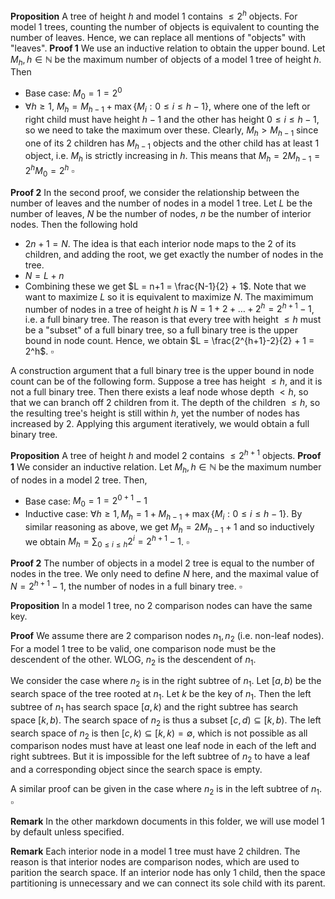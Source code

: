 **Proposition** A tree of height $h$ and model 1 contains $\leq 2^h$ objects.
For model 1 trees, counting the number of objects is equivalent to counting the number of leaves. Hence, we can replace all mentions of "objects" with "leaves".
**Proof 1** We use an inductive relation to obtain the upper bound. Let $M_h, h\in \mathbb{N}$ be the maximum number of objects of a model 1 tree of height $h$. Then
- Base case: $M_0 = 1 = 2^0$
- $\forall h\geq 1$, $M_h = M_{h-1} + \max\{M_i : 0\leq i\leq h-1\}$, where one of the left or right child must have height $h-1$ and the other has height $0\leq i\leq h-1$, so we need to take the maximum over these. Clearly, $M_h > M_{h-1}$ since one of its 2 children has $M_{h-1}$ objects and the other child has at least 1 object, i.e. $M_h$ is strictly increasing in $h$.
  This means that $M_h = 2M_{h-1} = 2^hM_0 = 2^h$
$\square$

**Proof 2** In the second proof, we consider the relationship between the number of leaves and the number of nodes in a model 1 tree. Let $L$ be the number of leaves, $N$ be the number of nodes, $n$ be the number of interior nodes. Then the following hold
- $2n + 1 = N$. The idea is that each interior node maps to the 2 of its children, and adding the root, we get exactly the number of nodes in the tree.
- $N = L + n$
- Combining these we get $L = n+1 = \frac{N-1}{2} + 1$. Note that we want to maximize $L$ so it is equivalent to maximize $N$. The maximimum number of nodes in a tree of height $h$ is $N=1 + 2 + \dots + 2^h = 2^{h+1} - 1$, i.e. a full binary tree. The reason is that every tree with height $\leq h$ must be a "subset" of a full binary tree, so a full binary tree is the upper bound in node count.
  Hence, we obtain $L = \frac{2^{h+1}-2}{2} + 1 = 2^h$. $\square$

A construction argument that a full binary tree is the upper bound in node count can be of the following form. Suppose a tree has height $\leq h$, and it is not a full binary tree. Then there exists a leaf node whose depth $<h$, so that we can branch off 2 children from it. The depth of the children $\leq h$, so the resulting tree's height is still within $h$, yet the number of nodes has increased by $2$. Applying this argument iteratively, we would obtain a full binary tree.

**Proposition** A tree of height $h$ and model 2 contains $\leq 2^{h+1}$ objects.
**Proof 1** We consider an inductive relation. Let $M_h, h\in \mathbb{N}$ be the maximum number of nodes in a model 2 tree. Then,
- Base case: $M_0 = 1 = 2^{0+1}-1$
- Inductive case: $\forall h\geq 1, M_h = 1 + M_{h-1} + \max\{M_i : 0\leq i\leq h-1\}$. By similar reasoning as above, we get $M_h = 2M_{h-1} + 1$ and so inductively we obtain $M_h = \sum_{0\leq i\leq h}2^i = 2^{h+1}-1$. $\square$

**Proof 2** The number of objects in a model 2 tree is equal to the number of nodes in the tree. We only need to define $N$ here, and the maximal value of $N = 2^{h+1} - 1$, the number of nodes in a full binary tree. $\square$

**Proposition** In a model 1 tree, no 2 comparison nodes can have the same key.

**Proof** We assume there are 2 comparison nodes $n_1, n_2$ (i.e. non-leaf nodes). For a model 1 tree to be valid, one comparison node must be the descendent of the other. WLOG, $n_2$ is the descendent of $n_1$.

We consider the case where $n_2$ is in the right subtree of $n_1$.
Let $[a, b)$ be the search space of the tree rooted at $n_1$. Let $k$ be the key of $n_1$. Then the left subtree of $n_1$ has search space $[a, k)$ and the right subtree has search space $[k, b)$.
The search space of $n_2$ is thus a subset $[c, d)\subseteq [k, b)$.
The left search space of $n_2$ is then $[c, k)\subseteq [k, k) = \emptyset$, which is not possible as all comparison nodes must have at least one leaf node in each of the left and right subtrees. But it is impossible for the left subtree of $n_2$ to have a leaf and a corresponding object since the search space is empty.

A similar proof can be given in the case where $n_2$ is in the left subtree of $n_1$.
$\square$

**Remark** In the other markdown documents in this folder, we will use model 1 by default unless specified.

**Remark** Each interior node in a model 1 tree must have 2 children. The reason is that interior nodes are comparison nodes, which are used to parition the search space. If an interior node has only 1 child, then the space partitioning is unnecessary and we can connect its sole child with its parent. 

